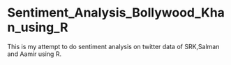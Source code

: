 # Sentiment_Analysis_Bollywood_Khan_using_R
This is my attempt to do sentiment analysis on twitter data of SRK,Salman and Aamir using R.
